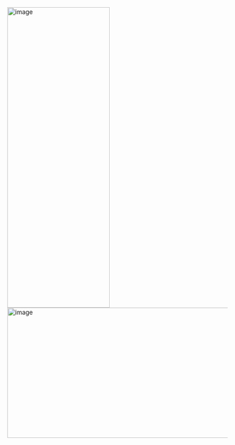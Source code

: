 <img width="234" height="687" alt="image" src="https://github.com/user-attachments/assets/bf368bf7-2b71-403e-be42-622e49acb2a7" />
<img width="1830" height="298" alt="image" src="https://github.com/user-attachments/assets/a81d3973-0cd2-4512-8986-5155272e303a" />
